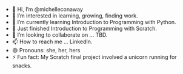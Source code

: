 - 👋 Hi, I’m @michelleconaway
- 👀 I’m interested in learning, growing, finding work.
- 🌱 I’m currently learning Introduction to Programming with Python.
- 🌱 Just finished Introduction to Programming with Scratch.
- 💞️ I’m looking to collaborate on ... TBD.
- 📫 How to reach me ... LinkedIn.
- 😄 Pronouns: she, her, hers
- ⚡ Fun fact: My Scratch final project involved a unicorn running for snacks.

<!---
michelleconaway/michelleconaway is a ✨ special ✨ repository because its `README.md` (this file) appears on your GitHub profile.
You can click the Preview link to take a look at your changes.
--->

